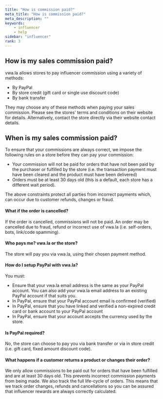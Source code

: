 ```yaml
---
title: "How is commission paid?"
meta_title: "How is commission paid?"
meta_description: ""
keywords:
    - influencer
    - help
sidebar: "influencer"
rank: 3
---
```


## How is my sales commission paid?

vwa.la allows stores to pay influencer commission using a variety of methods:

* By PayPal
* By store credit (gift card or single use discount code)
* By bank transfer 

They may choose any of these methods when paying your sales commission. Please see the stores' terms and conditions on their website for details. Alternatively, contact the store directly via their website contact details.

## When is my sales commission paid?

To ensure that your commissions are always correct, we impose the following rules on a store before they can pay your commission:

* Your commission will not be paid for orders that have not been paid by the purchaser or fulfilled by the store (i.e. the transaction payment must have been cleared and the product must have been delivered)
* Orders must be at least 30 days old (this is a default, each store has a different wait period).

The above constraints protect all parties from incorrect payments which, can occur due to customer refunds, changes or fraud.

#### What if the order is cancelled?  
If the order is cancelled, commissions will not be paid. An order may be cancelled due to fraud, refund or incorrect use of vwa.la (i.e. self-orders, bots, link/code spamming).

#### Who pays me? vwa.la or the store?
The store will pay you via vwa.la, using their chosen payment method.

#### How do I setup PayPal with vwa.la?

You must:

- Ensure that your vwa.la email address is the same as your PayPal account. You can also add your vwa.la email address to an existing PayPal account if that suits you.
- In PayPal, ensure that your PayPal account email is confirmed (verified)
- In PayPal, ensure that you have linked and verified a non-expired credit card or bank account to your PayPal account
- In PayPal, ensure that your account accepts the currency used by the store.

#### Is PayPal required?

No, the store can choose to pay you via bank transfer or via in store credit (i.e. gift card, fixed amount discount code).

#### What happens if a customer returns a product or changes their order?

We only allow commissions to be paid out for orders that have been fulfilled and are at least 30 days old. This prevents incorrect commission payments from being made. We also track the full life-cycle of orders. This means that we track order changes, refunds and cancellations so you can be assured that influencer rewards are always correctly calculated.